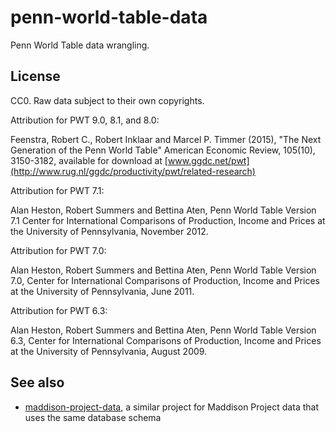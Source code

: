 # penn-world-table-data

Penn World Table data wrangling.

## License

CC0.
Raw data subject to their own copyrights.

Attribution for PWT 9.0, 8.1, and 8.0:

Feenstra, Robert C., Robert Inklaar and Marcel P. Timmer (2015), "The Next Generation of the Penn World Table" American Economic Review, 105(10), 3150-3182, available for download at [www.ggdc.net/pwt](http://www.rug.nl/ggdc/productivity/pwt/related-research)

Attribution for PWT 7.1:

Alan Heston, Robert Summers and Bettina Aten, Penn World Table Version 7.1 Center for International Comparisons of Production, Income and Prices at the University of Pennsylvania, November 2012.

Attribution for PWT 7.0:

Alan Heston, Robert Summers and Bettina Aten, Penn World Table Version 7.0, Center for International Comparisons of Production, Income and Prices at the University of Pennsylvania, June 2011.

Attribution for PWT 6.3:

Alan Heston, Robert Summers and Bettina Aten, Penn World Table Version 6.3, Center for International Comparisons of Production, Income and Prices at the University of Pennsylvania, August 2009.

## See also

- [maddison-project-data](https://github.com/riceissa/maddison-project-data), a
  similar project for Maddison Project data that uses the same database schema
